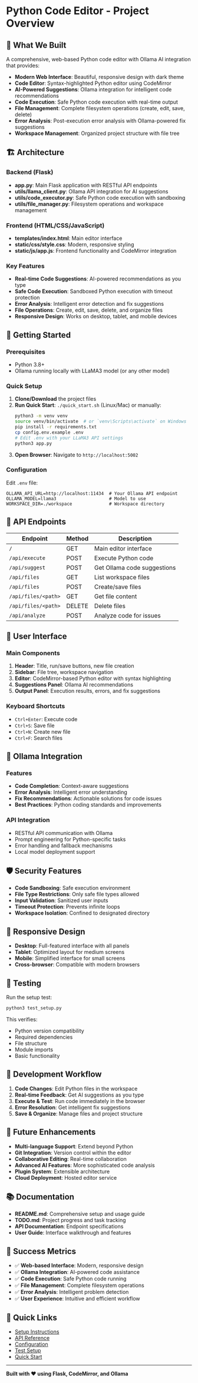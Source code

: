 # Python Code Editor - Project Overview

## 🎯 What We Built

A comprehensive, web-based Python code editor with Ollama AI integration that provides:

- **Modern Web Interface**: Beautiful, responsive design with dark theme
- **Code Editor**: Syntax-highlighted Python editor using CodeMirror
- **AI-Powered Suggestions**: Ollama integration for intelligent code recommendations
- **Code Execution**: Safe Python code execution with real-time output
- **File Management**: Complete filesystem operations (create, edit, save, delete)
- **Error Analysis**: Post-execution error analysis with Ollama-powered fix suggestions
- **Workspace Management**: Organized project structure with file tree

## 🏗️ Architecture

### Backend (Flask)
- **app.py**: Main Flask application with RESTful API endpoints
- **utils/llama_client.py**: Ollama API integration for AI suggestions
- **utils/code_executor.py**: Safe Python code execution with sandboxing
- **utils/file_manager.py**: Filesystem operations and workspace management

### Frontend (HTML/CSS/JavaScript)
- **templates/index.html**: Main editor interface
- **static/css/style.css**: Modern, responsive styling
- **static/js/app.js**: Frontend functionality and CodeMirror integration

### Key Features
- **Real-time Code Suggestions**: AI-powered recommendations as you type
- **Safe Code Execution**: Sandboxed Python execution with timeout protection
- **Error Analysis**: Intelligent error detection and fix suggestions
- **File Operations**: Create, edit, save, delete, and organize files
- **Responsive Design**: Works on desktop, tablet, and mobile devices

## 🚀 Getting Started

### Prerequisites
- Python 3.8+
- Ollama running locally with LLaMA3 model (or any other model)

### Quick Setup
1. **Clone/Download** the project files
2. **Run Quick Start**: `./quick_start.sh` (Linux/Mac) or manually:
   ```bash
   python3 -m venv venv
   source venv/bin/activate  # or `venv\Scripts\activate` on Windows
   pip install -r requirements.txt
   cp config.env.example .env
   # Edit .env with your LLaMA3 API settings
   python3 app.py
   ```
3. **Open Browser**: Navigate to `http://localhost:5002`

### Configuration
Edit `.env` file:
```env
OLLAMA_API_URL=http://localhost:11434  # Your Ollama API endpoint
OLLAMA_MODEL=llama3                    # Model to use
WORKSPACE_DIR=./workspace              # Workspace directory
```

## 🔧 API Endpoints

| Endpoint | Method | Description |
|----------|--------|-------------|
| `/` | GET | Main editor interface |
| `/api/execute` | POST | Execute Python code |
| `/api/suggest` | POST | Get Ollama code suggestions |
| `/api/files` | GET | List workspace files |
| `/api/files` | POST | Create/save files |
| `/api/files/<path>` | GET | Get file content |
| `/api/files/<path>` | DELETE | Delete files |
| `/api/analyze` | POST | Analyze code for issues |

## 🎨 User Interface

### Main Components
1. **Header**: Title, run/save buttons, new file creation
2. **Sidebar**: File tree, workspace navigation
3. **Editor**: CodeMirror-based Python editor with syntax highlighting
4. **Suggestions Panel**: Ollama AI recommendations
5. **Output Panel**: Execution results, errors, and fix suggestions

### Keyboard Shortcuts
- `Ctrl+Enter`: Execute code
- `Ctrl+S`: Save file
- `Ctrl+N`: Create new file
- `Ctrl+F`: Search files

## 🤖 Ollama Integration

### Features
- **Code Completion**: Context-aware suggestions
- **Error Analysis**: Intelligent error understanding
- **Fix Recommendations**: Actionable solutions for code issues
- **Best Practices**: Python coding standards and improvements

### API Integration
- RESTful API communication with Ollama
- Prompt engineering for Python-specific tasks
- Error handling and fallback mechanisms
- Local model deployment support

## 🛡️ Security Features

- **Code Sandboxing**: Safe execution environment
- **File Type Restrictions**: Only safe file types allowed
- **Input Validation**: Sanitized user inputs
- **Timeout Protection**: Prevents infinite loops
- **Workspace Isolation**: Confined to designated directory

## 📱 Responsive Design

- **Desktop**: Full-featured interface with all panels
- **Tablet**: Optimized layout for medium screens
- **Mobile**: Simplified interface for small screens
- **Cross-browser**: Compatible with modern browsers

## 🧪 Testing

Run the setup test:
```bash
python3 test_setup.py
```

This verifies:
- Python version compatibility
- Required dependencies
- File structure
- Module imports
- Basic functionality

## 🔄 Development Workflow

1. **Code Changes**: Edit Python files in the workspace
2. **Real-time Feedback**: Get AI suggestions as you type
3. **Execute & Test**: Run code immediately in the browser
4. **Error Resolution**: Get intelligent fix suggestions
5. **Save & Organize**: Manage files and project structure

## 🚧 Future Enhancements

- **Multi-language Support**: Extend beyond Python
- **Git Integration**: Version control within the editor
- **Collaborative Editing**: Real-time collaboration
- **Advanced AI Features**: More sophisticated code analysis
- **Plugin System**: Extensible architecture
- **Cloud Deployment**: Hosted editor service

## 📚 Documentation

- **README.md**: Comprehensive setup and usage guide
- **TODO.md**: Project progress and task tracking
- **API Documentation**: Endpoint specifications
- **User Guide**: Interface walkthrough and features

## 🎉 Success Metrics

- ✅ **Web-based Interface**: Modern, responsive design
- ✅ **Ollama Integration**: AI-powered code assistance
- ✅ **Code Execution**: Safe Python code running
- ✅ **File Management**: Complete filesystem operations
- ✅ **Error Analysis**: Intelligent problem detection
- ✅ **User Experience**: Intuitive and efficient workflow

## 🔗 Quick Links

- [Setup Instructions](README.md)
- [API Reference](README.md#api-endpoints)
- [Configuration](config.env.example)
- [Test Setup](test_setup.py)
- [Quick Start](quick_start.sh)

---

**Built with ❤️ using Flask, CodeMirror, and Ollama**
